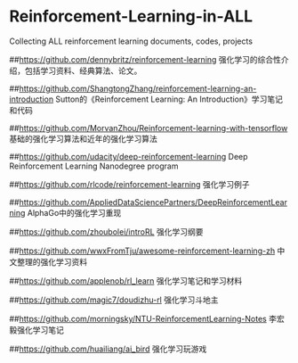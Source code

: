 # Reinforcement-Learning-in-ALL
Collecting ALL reinforcement learning documents, codes, projects

##https://github.com/dennybritz/reinforcement-learning
强化学习的综合性介绍，包括学习资料、经典算法、论文。

##https://github.com/ShangtongZhang/reinforcement-learning-an-introduction
Sutton的《Reinforcement Learning: An Introduction》学习笔记和代码

##https://github.com/MorvanZhou/Reinforcement-learning-with-tensorflow
基础的强化学习算法和近年的强化学习算法

##https://github.com/udacity/deep-reinforcement-learning
Deep Reinforcement Learning Nanodegree program

##https://github.com/rlcode/reinforcement-learning
强化学习例子

##https://github.com/AppliedDataSciencePartners/DeepReinforcementLearning
AlphaGo中的强化学习重现

##https://github.com/zhoubolei/introRL
强化学习纲要

##https://github.com/wwxFromTju/awesome-reinforcement-learning-zh
中文整理的强化学习资料

##https://github.com/applenob/rl_learn
强化学习笔记和学习材料

##https://github.com/magic7/doudizhu-rl
强化学习斗地主

##https://github.com/morningsky/NTU-ReinforcementLearning-Notes
李宏毅强化学习笔记

##https://github.com/huailiang/ai_bird
强化学习玩游戏
